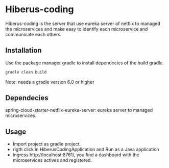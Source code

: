 # Hiberus-coding

Hiberus-coding is the server that use eureka server of netflix to managed the microservices
and make easy to identify each microservice and communicate each others.

## Installation

Use the package manager gradle to install dependecies of the build gradle.

```bash
gradle clean build
```

Note: needs a gradle version 6.0 or higher

## Dependecies

spring-cloud-starter-netflix-eureka-server: eureka server to managed microservices.


## Usage

- Import project as gradle project.
- rigth click in HiberusCodingApplication and Run as a Java application
- ingress http://localhost:8761/, you find a dashboard with the microservices actives and registered.